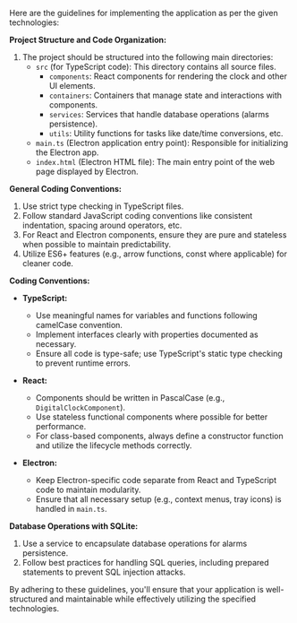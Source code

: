 Here are the guidelines for implementing the application as per the given technologies:

**Project Structure and Code Organization:**
1. The project should be structured into the following main directories:
   - `src` (for TypeScript code): This directory contains all source files.
     - `components`: React components for rendering the clock and other UI elements.
     - `containers`: Containers that manage state and interactions with components.
     - `services`: Services that handle database operations (alarms persistence).
     - `utils`: Utility functions for tasks like date/time conversions, etc.
   - `main.ts` (Electron application entry point): Responsible for initializing the Electron app.
   - `index.html` (Electron HTML file): The main entry point of the web page displayed by Electron.

**General Coding Conventions:**
1. Use strict type checking in TypeScript files.
2. Follow standard JavaScript coding conventions like consistent indentation, spacing around operators, etc.
3. For React and Electron components, ensure they are pure and stateless when possible to maintain predictability.
4. Utilize ES6+ features (e.g., arrow functions, const where applicable) for cleaner code.

**Coding Conventions:**
- **TypeScript:**
  - Use meaningful names for variables and functions following camelCase convention.
  - Implement interfaces clearly with properties documented as necessary.
  - Ensure all code is type-safe; use TypeScript's static type checking to prevent runtime errors.
  
- **React:**
  - Components should be written in PascalCase (e.g., `DigitalClockComponent`).
  - Use stateless functional components where possible for better performance.
  - For class-based components, always define a constructor function and utilize the lifecycle methods correctly.

- **Electron:**
  - Keep Electron-specific code separate from React and TypeScript code to maintain modularity.
  - Ensure that all necessary setup (e.g., context menus, tray icons) is handled in `main.ts`.

**Database Operations with SQLite:**
1. Use a service to encapsulate database operations for alarms persistence.
2. Follow best practices for handling SQL queries, including prepared statements to prevent SQL injection attacks.

By adhering to these guidelines, you'll ensure that your application is well-structured and maintainable while effectively utilizing the specified technologies.